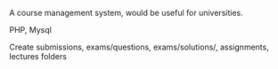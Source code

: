 
A course management system, would be useful for universities.

PHP, Mysql

Create submissions, exams/questions, exams/solutions/, assignments, lectures folders

